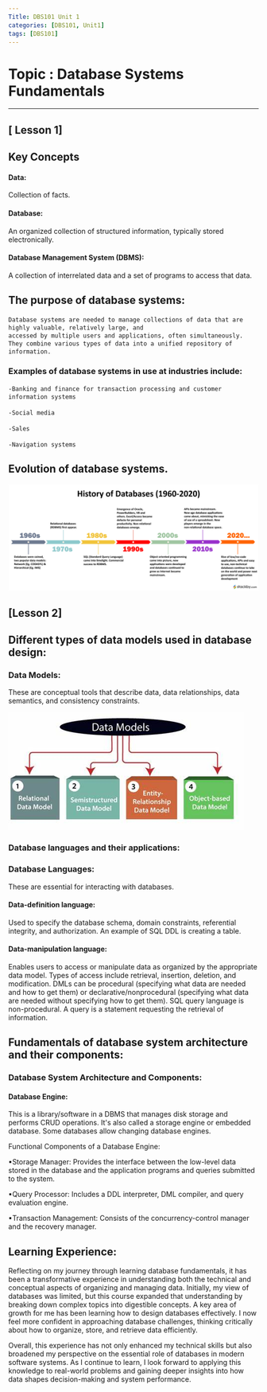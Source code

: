 ```yaml
---
Title: DBS101 Unit 1
categories: [DBS101, Unit1]
tags: [DBS101]
---
```


# Topic : Database Systems Fundamentals

----
## [ Lesson 1]
## Key Concepts
#### Data: 
Collection of facts.

#### Database: 
An organized collection of structured information, typically stored electronically.

#### Database Management System (DBMS):

A collection of interrelated data and a set of programs to access that data.

## The purpose of database systems: 
    Database systems are needed to manage collections of data that are highly valuable, relatively large, and
    accessed by multiple users and applications, often simultaneously. They combine various types of data into a unified repository of information.

### Examples of database systems in use at industries     include:

    -Banking and finance for transaction processing and customer information systems

    -Social media

    -Sales

    -Navigation systems

 ## Evolution of database systems.
 ![alt text](history.png)



## [Lesson 2]

## Different types of data models used in database design:

### Data Models: 
These are conceptual tools that describe data, data relationships, data semantics, and consistency constraints.

![data](data.jpeg)

### Database languages and their applications:

### Database Languages:
 These are essential for interacting with databases.

#### Data-definition language: 

Used to specify the database schema, domain constraints, referential integrity, and authorization. An example of SQL DDL is creating a table.

#### Data-manipulation language: 

Enables users to access or manipulate data as organized by the appropriate data model. Types of access include retrieval, insertion, deletion, and modification. DMLs can be procedural (specifying what data are needed and how to get them) or declarative/nonprocedural (specifying what data are needed without specifying how to get them). SQL query language is non-procedural. A query is a statement requesting the retrieval of information.


## Fundamentals of  database system architecture and their components:

### Database System Architecture and Components:

#### Database Engine:

 This is a library/software in a DBMS that manages disk storage and performs CRUD operations. It's also called a storage engine or embedded database. Some databases allow changing database engines.

Functional Components of a Database Engine:

▪Storage Manager: 
Provides the interface between the low-level data stored in the database and the application programs and queries submitted to the system.

▪Query Processor: 
Includes a DDL interpreter, DML compiler, and query evaluation engine.

▪Transaction Management: Consists of the concurrency-control manager and the recovery manager.


## Learning Experience:

Reflecting on my journey through learning database fundamentals, it has been a transformative experience in understanding both the technical and conceptual aspects of organizing and managing data. Initially, my view of databases was limited, but this course expanded that understanding by breaking down complex topics into digestible concepts. 
A key area of growth for me has been learning how to design databases effectively. I now feel more confident in approaching database challenges, thinking critically about how to organize, store, and retrieve data efficiently. 

Overall, this experience has not only enhanced my technical skills but also broadened my perspective on the essential role of databases in modern software systems. As I continue to learn, I look forward to applying this knowledge to real-world problems and gaining deeper insights into how data shapes decision-making and system performance.



